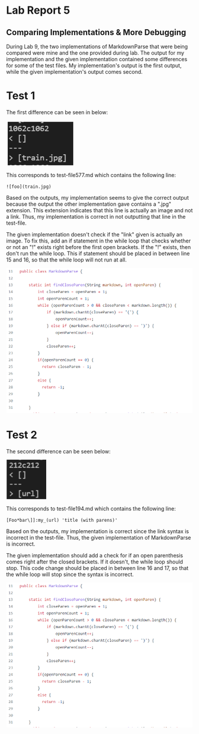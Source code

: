 # Lab Report 5

## Comparing Implementations & More Debugging

During Lab 9, the two implementations of MarkdownParse that were being compared were mine and the one provided during lab. The output for my implementation and the given implementation contained some differences for some of the test files. My implementation's output is the first output, while the given implementation's output comes second.

# Test 1

The first difference can be seen in below:

![image](diff1.PNG)

This corresponds to test-file577.md which contains the following line:

    ![foo](train.jpg)


Based on the outputs, my implementation seems to give the correct output because the output the other implementation gave contains a ".jpg" extension. This extension indicates that this line is actually an image and not a link. Thus, my implementation is correct in not outputting that line in the test-file.

The given implementation doesn't check if the "link" given is actually an image. To fix this, add an if statement in the while loop that checks whether or not an "!" exists right before the first open brackets. If the "!" exists, then don't run the while loop. This if statement should be placed in between line 15 and 16, so that the while loop will not run at all.

![image](while-loop.PNG)

# Test 2

The second difference can be seen below:

![image](diff3.PNG)

This corresponds to test-file194.md which contains the following line:

    [Foo*bar\]]:my_(url) 'title (with parens)'

Based on the outputs, my implementation is correct since the link syntax is incorrect in the test-file. Thus, the given implementation of MarkdownParse is incorrect.

The given implementation should add a check for if an open parenthesis comes right after the closed brackets. If it doesn't, the while loop should stop. This code change should be placed in between line 16 and 17, so that the while loop will stop since the syntax is incorrect.

![image](while-loop.PNG)